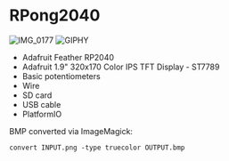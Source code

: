 # RPong2040

![IMG_0177](https://user-images.githubusercontent.com/56702533/177210177-99a391de-5586-4496-980f-2de0833c8f42.jpeg)
![GIPHY](https://user-images.githubusercontent.com/56702533/180892683-9bb24e75-1245-424b-83f8-3fa6b6d15aa2.gif)

* Adafruit Feather RP2040
* Adafruit 1.9" 320x170 Color IPS TFT Display - ST7789
* Basic potentiometers
* Wire
* SD card
* USB cable
* PlatformIO

BMP converted via ImageMagick:
```
convert INPUT.png -type truecolor OUTPUT.bmp
```
